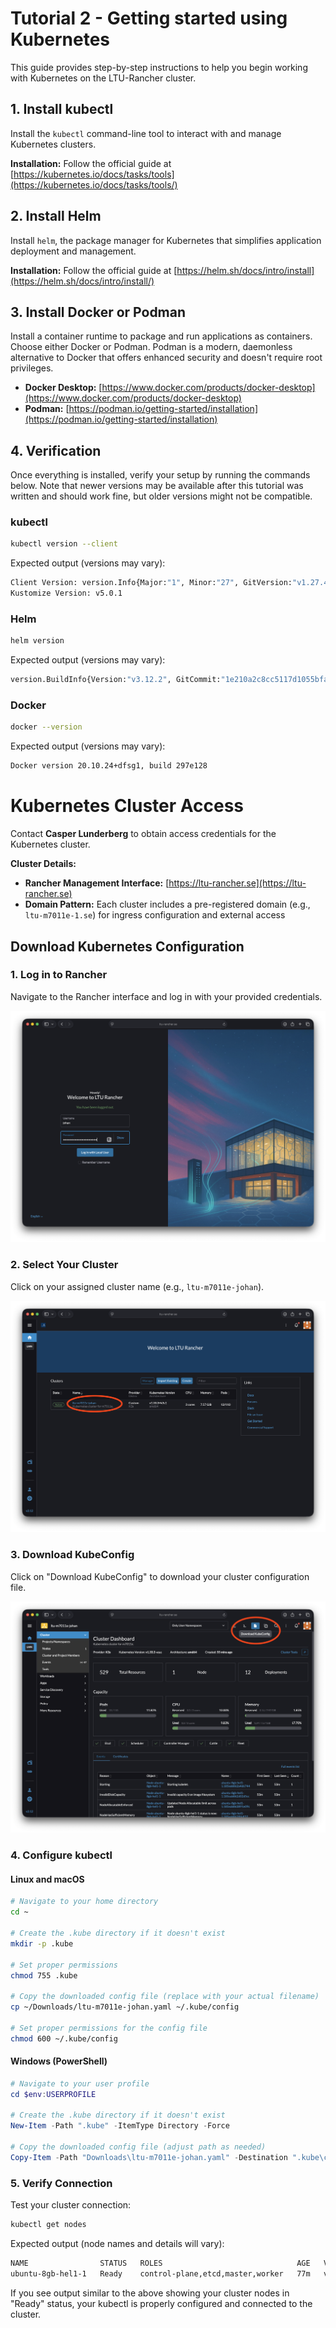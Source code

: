 # Tutorial 2 - Getting started using Kubernetes

This guide provides step-by-step instructions to help you begin working with Kubernetes on the LTU-Rancher cluster.

## 1. Install kubectl
Install the `kubectl` command-line tool to interact with and manage Kubernetes clusters.

**Installation:** Follow the official guide at [https://kubernetes.io/docs/tasks/tools](https://kubernetes.io/docs/tasks/tools/)

## 2. Install Helm
Install `helm`, the package manager for Kubernetes that simplifies application deployment and management.

**Installation:** Follow the official guide at [https://helm.sh/docs/intro/install](https://helm.sh/docs/intro/install/)

## 3. Install Docker or Podman
Install a container runtime to package and run applications as containers. Choose either Docker or Podman. Podman is a modern, daemonless alternative to Docker that offers enhanced security and doesn't require root privileges.

- **Docker Desktop:** [https://www.docker.com/products/docker-desktop](https://www.docker.com/products/docker-desktop)
- **Podman:** [https://podman.io/getting-started/installation](https://podman.io/getting-started/installation)

## 4. Verification
Once everything is installed, verify your setup by running the commands below. Note that newer versions may be available after this tutorial was written and should work fine, but older versions might not be compatible.

### kubectl
```bash
kubectl version --client
```
Expected output (versions may vary):
```bash
Client Version: version.Info{Major:"1", Minor:"27", GitVersion:"v1.27.4", GitCommit:"fa3d7990104d7c1f16943a67f11b154b71f6a132", GitTreeState:"clean", BuildDate:"2023-07-19T12:20:54Z", GoVersion:"go1.20.6", Compiler:"gc", Platform:"linux/amd64"}
Kustomize Version: v5.0.1
```

### Helm
```bash
helm version
```
Expected output (versions may vary):
```bash
version.BuildInfo{Version:"v3.12.2", GitCommit:"1e210a2c8cc5117d1055bfaa5d40f51bbc2e345e", GitTreeState:"clean", GoVersion:"go1.20.5"}
```

### Docker
```bash
docker --version
```
Expected output (versions may vary):
```bash
Docker version 20.10.24+dfsg1, build 297e128
```

# Kubernetes Cluster Access

Contact **Casper Lunderberg** to obtain access credentials for the Kubernetes cluster.

**Cluster Details:**
- **Rancher Management Interface:** [https://ltu-rancher.se](https://ltu-rancher.se)
- **Domain Pattern:** Each cluster includes a pre-registered domain (e.g., `ltu-m7011e-1.se`) for ingress configuration and external access

## Download Kubernetes Configuration

### 1. Log in to Rancher
Navigate to the Rancher interface and log in with your provided credentials.

![Rancher UI](./login.png)

### 2. Select Your Cluster
Click on your assigned cluster name (e.g., `ltu-m7011e-johan`).

![Pick cluster](./cluster.png)

### 3. Download KubeConfig
Click on "Download KubeConfig" to download your cluster configuration file.

![Download kubectl](./kubectl.png)

### 4. Configure kubectl

#### Linux and macOS
```bash
# Navigate to your home directory
cd ~

# Create the .kube directory if it doesn't exist
mkdir -p .kube

# Set proper permissions
chmod 755 .kube

# Copy the downloaded config file (replace with your actual filename)
cp ~/Downloads/ltu-m7011e-johan.yaml ~/.kube/config

# Set proper permissions for the config file
chmod 600 ~/.kube/config
```

#### Windows (PowerShell)
```powershell
# Navigate to your user profile
cd $env:USERPROFILE

# Create the .kube directory if it doesn't exist
New-Item -Path ".kube" -ItemType Directory -Force

# Copy the downloaded config file (adjust path as needed)
Copy-Item -Path "Downloads\ltu-m7011e-johan.yaml" -Destination ".kube\config"
```

### 5. Verify Connection
Test your cluster connection:
```bash
kubectl get nodes
```

Expected output (node names and details will vary):
```bash
NAME                STATUS   ROLES                              AGE   VERSION
ubuntu-8gb-hel1-1   Ready    control-plane,etcd,master,worker   77m   v1.33.3+k3s1
```

If you see output similar to the above showing your cluster nodes in "Ready" status, your kubectl is properly configured and connected to the cluster.
